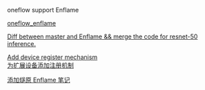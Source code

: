 oneflow support Enflame <br>  

[oneflow_enflame](https://github.com/ZJLabDubhe/oneflow_enflame)

[Diff between master and Enflame && merge the code for resnet-50 inference.](https://github.com/ZJLabDubhe/oneflow_enflame/commit/3b9bb737438402231c629b6a3b1e8a1165538e75)<br>  

[Add device register mechanism](https://github.com/Oneflow-Inc/oneflow/pull/4180)<br>
[为扩展设备添加注册机制](https://github.com/Oneflow-Inc/oneflow/pull/4180/files)<br>
  

[添加燧原 Enflame 笔记](https://note.youdao.com/s/c8PjLU9y)  <br>
      
